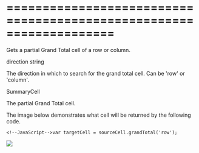 <!--**
/*-------------------------------------------
    Auto-generated file. Do not modify.
-------------------------------------------

**-->
===================================================================
===================================================================

<!--shortDescription-->
Gets a partial Grand Total cell of a row or column.
<!--/shortDescription-->

<!--paramName1-->direction<!--/paramName1-->
<!--paramType1-->string<!--/paramType1-->
<!--paramDescription1-->
The direction in which to search for the grand total cell. Can be 'row' or 'column'.
<!--/paramDescription1-->

<!--returnType-->SummaryCell<!--/returnType-->
<!--returnDescription-->
The partial Grand Total cell.
<!--/returnDescription-->

<!--fullDescription-->
The image below demonstrates what cell will be returned by the following code.

    <!--JavaScript-->var targetCell = sourceCell.grandTotal('row');

![](/Content/images/doc/17_1/DataGrid/PivotGrid_GT.png)
<!--/fullDescription-->